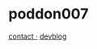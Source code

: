 # poddon007
[contact ·](https://poddon007.github.io/contact)
[devblog](https://t.me/joinchat/47CJIBH3V9I4ZWYy)
